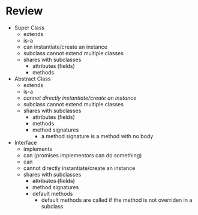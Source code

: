 # Review

- Super Class
  - extends
  - is-a
  - can instantiate/create an instance
  - subclass cannot extend multiple classes
  - shares with subclasses
    - attributes (fields)
    - methods
- Abstract Class
  - extends
  - is-a
  - *cannot directly instantiate/create an instance*
  - subclass cannot extend multiple classes
  - shares with subclasses
    - attributes (fields)
    - methods
    - method signatures
      - a method signature is a method with no body
- Interface
  - implements
  - can (promises implementors can do something)
  - can
  - cannot directly instantiate/create an instance
  - shares with subclasses
    - ~~attributes (fields)~~
    - method signatures
    - default methods
      - default methods are called if the method is not overriden in a subclass